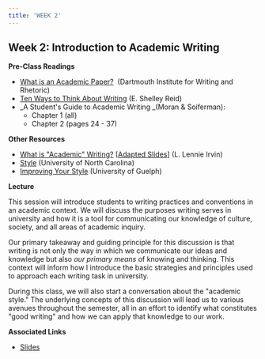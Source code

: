```yaml
---
title: 'WEEK 2'
---
```


## Week 2: Introduction to Academic Writing

**Pre-Class Readings**

- [What is an Academic Paper?](https://writing-speech.dartmouth.edu/learning/materials/materials-first-year-writers/what-academic-paper)  (Dartmouth Institute for Writing and Rhetoric)
- [Ten Ways to Think About Writing](http://www.parlorpress.com/pdf/reid--ten-ways-to-think.pdf) (E. Shelley Reid)
- _A Student's Guide to Academic Writing _(Moran & Soiferman):
    - Chapter 1 (all)
    - Chapter 2 (pages 24 - 37)

**Other Resources**

- [What is "Academic" Writing?](http://www.parlorpress.com/pdf/irvin--what-is-academic-writing.pdf) [[Adapted Slides](http://www.slideshare.net/arthurdemelosa/what-is-academic-writing-9341911)] (L. Lennie Irvin)
- [Style](http://writingcenter.unc.edu/handouts/style/) (University of North Carolina)
- [Improving Your Style](http://www.lib.uoguelph.ca/get-assistance/writing/grammar-style/improving-your-style) (University of Guelph)

**Lecture**

This session will introduce students to writing practices and conventions in an academic context. We will discuss the purposes writing serves in university and how it is a tool for communicating our knowledge of culture, society, and all areas of academic inquiry. 

Our primary takeaway and guiding principle for this discussion is that writing is not only the way in which we communicate our ideas and knowledge but also _our primary means_ of knowing and thinking. This context will inform how I introduce the basic strategies and principles used to approach each writing task in university. 

During this class, we will also start a conversation about the "academic style." The underlying concepts of this discussion will lead us to various avenues throughout the semester, all in an effort to identify what constitutes "good writing" and how we can apply that knowledge to our work. 

**Associated Links**

- [Slides](http://slides.com/trentgill/uw-week2#/)
